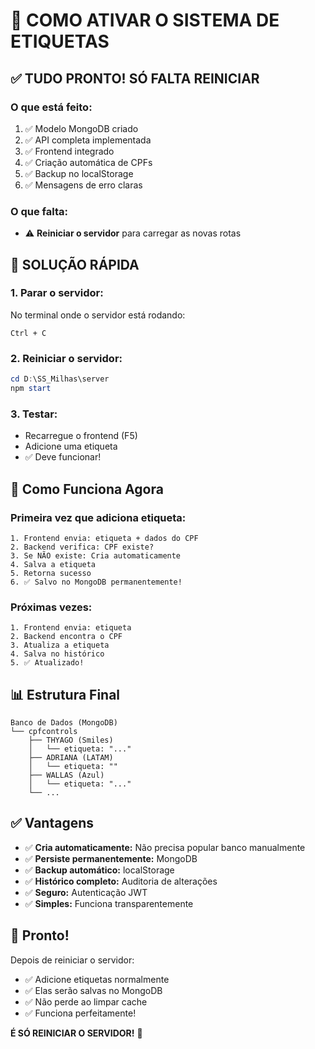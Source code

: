# 🚀 COMO ATIVAR O SISTEMA DE ETIQUETAS

## ✅ TUDO PRONTO! SÓ FALTA REINICIAR

### **O que está feito:**
1. ✅ Modelo MongoDB criado
2. ✅ API completa implementada
3. ✅ Frontend integrado
4. ✅ Criação automática de CPFs
5. ✅ Backup no localStorage
6. ✅ Mensagens de erro claras

### **O que falta:**
- ⚠️ **Reiniciar o servidor** para carregar as novas rotas

## 🎯 SOLUÇÃO RÁPIDA

### **1. Parar o servidor:**
No terminal onde o servidor está rodando:
```
Ctrl + C
```

### **2. Reiniciar o servidor:**
```powershell
cd D:\SS_Milhas\server
npm start
```

### **3. Testar:**
- Recarregue o frontend (F5)
- Adicione uma etiqueta
- ✅ Deve funcionar!

## 🔧 Como Funciona Agora

### **Primeira vez que adiciona etiqueta:**
```
1. Frontend envia: etiqueta + dados do CPF
2. Backend verifica: CPF existe?
3. Se NÃO existe: Cria automaticamente
4. Salva a etiqueta
5. Retorna sucesso
6. ✅ Salvo no MongoDB permanentemente!
```

### **Próximas vezes:**
```
1. Frontend envia: etiqueta
2. Backend encontra o CPF
3. Atualiza a etiqueta
4. Salva no histórico
5. ✅ Atualizado!
```

## 📊 Estrutura Final

```
Banco de Dados (MongoDB)
└── cpfcontrols
    ├── THYAGO (Smiles)
    │   └── etiqueta: "..."
    ├── ADRIANA (LATAM)
    │   └── etiqueta: ""
    ├── WALLAS (Azul)
    │   └── etiqueta: "..."
    └── ...
```

## ✅ Vantagens

- ✅ **Cria automaticamente:** Não precisa popular banco manualmente
- ✅ **Persiste permanentemente:** MongoDB
- ✅ **Backup automático:** localStorage
- ✅ **Histórico completo:** Auditoria de alterações
- ✅ **Seguro:** Autenticação JWT
- ✅ **Simples:** Funciona transparentemente

## 🎉 Pronto!

Depois de reiniciar o servidor:
- ✅ Adicione etiquetas normalmente
- ✅ Elas serão salvas no MongoDB
- ✅ Não perde ao limpar cache
- ✅ Funciona perfeitamente!

**É SÓ REINICIAR O SERVIDOR!** 🚀
